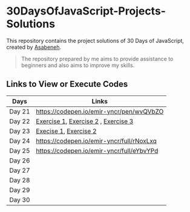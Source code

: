 # 30DaysOfJavaScript-Projects-Solutions
This repository contains the project solutions of 30 Days of JavaScript, created by [Asabeneh](https://github.com/Asabeneh/30-Days-Of-JavaScript).
> The repository prepared by me aims to provide assistance to beginners and also aims to improve my skills.
## Links to View or Execute Codes
|Days| Links |
|--|--|
| Day 21 | https://codepen.io/emir-yncr/pen/wvQVbZO |
| Day 22 | [Exercise 1](https://codepen.io/emir-yncr/full/bGObJKW), [Exercise 2](https://codepen.io/emir-yncr/full/VwqZJdG) , [Exercise 3](https://codepen.io/emir-yncr/full/oNJNBKP)|
| Day 23 | [Execise 1](https://codepen.io/emir-yncr/full/poqvYJG), [Exercise 2](https://codepen.io/emir-yncr/full/BavjzLR) |
| Day 24 | https://codepen.io/emir-yncr/full/rNoxLxq |
| Day 25 |https://codepen.io/emir-yncr/full/eYbvYPd |
| Day 26 | |
| Day 27 | |
| Day 28 | |
| Day 29 | |
| Day 30 | |
